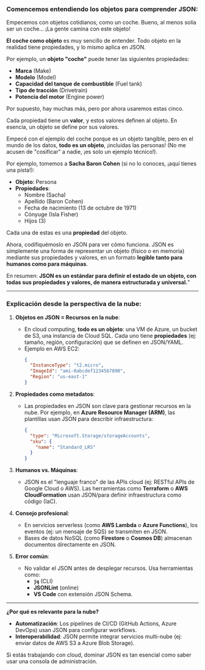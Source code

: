 ### **Comencemos entendiendo los objetos para comprender JSON:**  

Empecemos con objetos cotidianos, como un coche. Bueno, al menos solía ser un coche... ¡La gente camina con este objeto!  

**El coche como objeto** es muy sencillo de entender. Todo objeto en la realidad tiene propiedades, y lo mismo aplica en JSON.  

Por ejemplo, un **objeto "coche"** puede tener las siguientes propiedades:  
- **Marca** (Make)  
- **Modelo** (Model)  
- **Capacidad del tanque de combustible** (Fuel tank)  
- **Tipo de tracción** (Drivetrain)  
- **Potencia del motor** (Engine power)  

Por supuesto, hay muchas más, pero por ahora usaremos estas cinco.  

Cada propiedad tiene un **valor**, y estos valores definen al objeto. En esencia, un objeto se define por sus valores.  

Empecé con el ejemplo del coche porque es un objeto tangible, pero en el mundo de los datos, **todo es un objeto**, ¡incluidas las personas! (No me acusen de "cosificar" a nadie, ¡es solo un ejemplo técnico!).  

Por ejemplo, tomemos a **Sacha Baron Cohen** (si no lo conoces, ¡aquí tienes una pista!):  
- **Objeto**: Persona  
- **Propiedades**:  
  - Nombre (Sacha)  
  - Apellido (Baron Cohen)  
  - Fecha de nacimiento (13 de octubre de 1971)  
  - Cónyuge (Isla Fisher)  
  - Hijos (3)  

Cada una de estas es una **propiedad** del objeto.  

Ahora, codifiquémoslo en JSON para ver cómo funciona. JSON es simplemente una forma de representar un objeto (físico o en memoria) mediante sus propiedades y valores, en un formato **legible tanto para humanos como para máquinas**.  

En resumen: **JSON es un estándar para definir el estado de un objeto, con todas sus propiedades y valores, de manera estructurada y universal.**"  

---

### **Explicación desde la perspectiva de la nube:**  

1. **Objetos en JSON = Recursos en la nube**:  
   - En cloud computing, **todo es un objeto**: una VM de Azure, un bucket de S3, una instancia de Cloud SQL. Cada uno tiene **propiedades** (ej: tamaño, región, configuración) que se definen en JSON/YAML.  
   - Ejemplo en AWS EC2:  
     ```json
     {
       "InstanceType": "t2.micro",
       "ImageId": "ami-0abcdef1234567890",
       "Region": "us-east-1"
     }
     ```

2. **Propiedades como metadatos**:  
   - Las propiedades en JSON son clave para gestionar recursos en la nube. Por ejemplo, en **Azure Resource Manager (ARM)**, las plantillas usan JSON para describir infraestructura:  
     ```json
     {
       "type": "Microsoft.Storage/storageAccounts",
       "sku": {
         "name": "Standard_LRS"
       }
     }
     ```

3. **Humanos vs. Máquinas**:  
   - JSON es el "lenguaje franco" de las APIs cloud (ej: RESTful APIs de Google Cloud o AWS). Las herramientas como **Terraform** o **AWS CloudFormation** usan JSON/para definir infraestructura como código (IaC).  

4. **Consejo profesional**:  
   - En servicios serverless (como **AWS Lambda** o **Azure Functions**), los eventos (ej: un mensaje de SQS) se transmiten en JSON.  
   - Bases de datos NoSQL (como **Firestore** o **Cosmos DB**) almacenan documentos directamente en JSON.  

5. **Error común**:  
   - No validar el JSON antes de desplegar recursos. Usa herramientas como:  
     - **`jq`** (CLI)  
     - **JSONLint** (online)  
     - **VS Code** con extensión JSON Schema.  

--- 

**¿Por qué es relevante para la nube?**  
- **Automatización**: Los pipelines de CI/CD (GitHub Actions, Azure DevOps) usan JSON para configurar workflows.  
- **Interoperabilidad**: JSON permite integrar servicios multi-nube (ej: enviar datos de AWS S3 a Azure Blob Storage).  

Si estás trabajando con cloud, dominar JSON es tan esencial como saber usar una consola de administración.  
